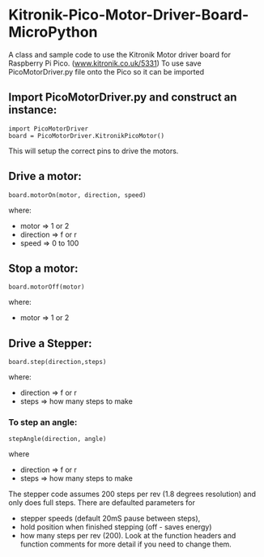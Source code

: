 # Kitronik-Pico-Motor-Driver-Board-MicroPython
A class and sample code to use the Kitronik Motor driver board for Raspberry Pi Pico. (www.kitronik.co.uk/5331)
To use save PicoMotorDriver.py file onto the Pico so it can be imported
## Import PicoMotorDriver.py and construct an instance:
    import PicoMotorDriver
    board = PicoMotorDriver.KitronikPicoMotor()

This will setup the correct pins to drive the motors. 
## Drive a motor:
    board.motorOn(motor, direction, speed)
where:
* motor => 1 or 2
* direction => f or r
* speed => 0 to 100
## Stop a motor:
    board.motorOff(motor)
where:
* motor => 1 or 2

## Drive a Stepper:
    board.step(direction,steps)
where:
* direction => f or r
* steps => how many steps to make

### To step an angle:
    stepAngle(direction, angle)
where
* direction => f or r
* steps => how many steps to make

The stepper code assumes 200 steps per rev (1.8 degrees resolution) and only does full steps. 
There are defaulted parameters for 
* stepper speeds (default 20mS pause between steps), 
* hold position when finished stepping (off - saves energy) 
* how many steps per rev (200).
Look at the function headers and function comments for more detail if you need to change them.
